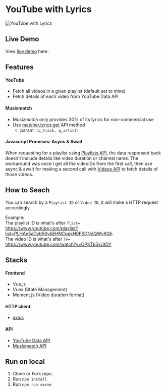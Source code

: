 # YouTube with Lyrics

![YouTube with Lyrics](https://jinnwang-site.web.app/img/youtube-with-lyrics.png)

## Live Demo
View [live demo](https://youtube-with-lyrics.vercel.app/) here.

## Features
#### YouTube
- Fetch all videos in a given playlist (default set to mine)
- Fetch details of each video from YouTube Data API

#### Musixmatch
- Musizmatch only provides 30% of its lyrics for non-commercial use
- Use [matcher.lyrics.get](https://developer.musixmatch.com/documentation/api-reference/matcher-lyrics-get) API method
  - param: `(q_track, q_artist)`


#### Javascript Promises: Asyns & Await  
When requesting for a playlist using [Playlists API](https://developers.google.com/youtube/v3/docs/playlists/list), the data responsed back doesn't include details like video duration or channel name. The workaround was once I get all the videoIDs from the first call, then use async & await for making a second call with [Videos API](https://developers.google.com/youtube/v3/docs/videos/list) to fetch details of those videos.
 
## How to Seach
You can search by a `Playlist ID` or `Video ID`, it will make a HTTP request accordingly.  

Example:  
The playlist ID is what's after `?list=`  
https://www.youtube.com/playlist?list=PLHAe5aDyb50vbEHNCgpkH0FSDNdQWv9Qh  
The video ID is what's after `?v=`  
https://www.youtube.com/watch?v=OPKTk5vUtDY
 
 
 
## Stacks
#### Frontend 
- Vue.js  
- Vuex (State Management)
- Moment.js (Video duration format)

#### HTTP client  
- [axios](https://github.com/axios/axios)  

#### API  
- [YouTube Data API](https://developers.google.com/youtube/v3/) 
- [Musixmatch API](https://developer.musixmatch.com/documentation/api-reference/matcher-lyrics-get)

## Run on local
1. Clone or Fork repo.
2. Run `npm install`
3. Run `npm run serve`
